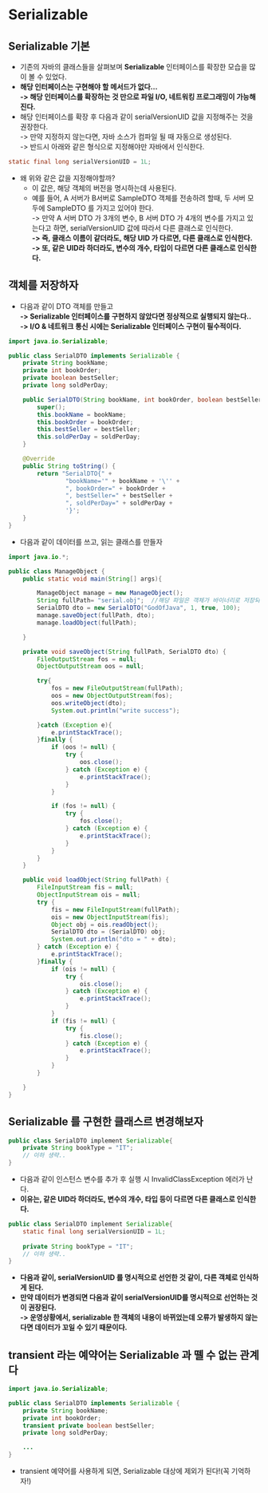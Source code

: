 # Serializable

## Serializable 기본

* 기존의 자바의 클래스들을 살펴보며 **Serializable** 인터페이스를 확장한 모습을 많이 볼 수 있었다.&#x20;
* **해당 인터페이스는 구현해야 할 메서드가 없다...**\
  **-> 해당 인터페이스를 확장하는 것 만으로 파일 I/O, 네트워킹 프로그래밍이 가능해진다.**&#x20;
* 해당 인터페이스를 확장 후 다음과 같이 serialVersionUID 값을 지정해주는 것을 권장한다. \
  \-> 만약 지정하지 않는다면, 자바 소스가 컴파일 될 때 자동으로 생성된다.\
  \-> 반드시 아래와 같은 형식으로 지정해야만 자바에서 인식한다.&#x20;

```java
static final long serialVersionUID = 1L;
```

* 왜 위와 같은 값을 지정해야할까?
  * 이 값은, 해당 객체의 버전을 명시하는데 사용된다.&#x20;
  * 예를 들어, A 서버가 B서버로 SampleDTO 객체를 전송하려 할때, 두 서버 모두에 SampleDTO 를 가지고 있어야 한다. \
    \-> 만약 A 서버 DTO 가 3개의 변수, B 서버 DTO 가 4개의 변수를 가지고 있는다고 하면, serialVersionUID 값에 따라서 다른 클래스로 인식한다.\
    **-> 즉, 클래스 이름이 같더라도, 해당 UID 가 다르면, 다른 클래스로 인식한다.** \
    **-> 또, 같은 UID라 하더라도, 변수의 개수, 타입이 다르면 다른 클래스로 인식한다.**  &#x20;

## 객체를 저장하자&#x20;

* 다음과 같이 DTO 객체를 만들고\
  **-> Serializable 인터페이스를 구현하지 않았다면 정상적으로 실행되지 않는다..**\
  **-> I/O & 네트워크 통신 시에는 Serializable 인터페이스 구현이 필수적이다.**&#x20;

```java
import java.io.Serializable;

public class SerialDTO implements Serializable {
    private String bookName;
    private int bookOrder;
    private boolean bestSeller;
    private long soldPerDay;

    public SerialDTO(String bookName, int bookOrder, boolean bestSeller, long soldPerDay) {
        super();
        this.bookName = bookName;
        this.bookOrder = bookOrder;
        this.bestSeller = bestSeller;
        this.soldPerDay = soldPerDay;
    }

    @Override
    public String toString() {
        return "SerialDTO{" +
                "bookName='" + bookName + '\'' +
                ", bookOrder=" + bookOrder +
                ", bestSeller=" + bestSeller +
                ", soldPerDay=" + soldPerDay +
                '}';
    }
}

```

* 다음과 같이 데이터를 쓰고, 읽는 클래스를 만들자&#x20;

```java
import java.io.*;

public class ManageObject {
    public static void main(String[] args){

        ManageObject manage = new ManageObject();
        String fullPath= "serial.obj";  //해당 파일은 객체가 바이너리로 저장되어 있어서 일반 텍스트 파일로 읽기가 힘들다.
        SerialDTO dto = new SerialDTO("GodOfJava", 1, true, 100);
        manage.saveObject(fullPath, dto);
        manage.loadObject(fullPath);

    }

    private void saveObject(String fullPath, SerialDTO dto) {
        FileOutputStream fos = null;
        ObjectOutputStream oos = null;

        try{
            fos = new FileOutputStream(fullPath);
            oos = new ObjectOutputStream(fos);
            oos.writeObject(dto);
            System.out.println("write success");

        }catch (Exception e){
            e.printStackTrace();
        }finally {
            if (oos != null) {
                try {
                    oos.close();
                } catch (Exception e) {
                    e.printStackTrace();
                }
            }

            if (fos != null) {
                try {
                    fos.close();
                } catch (Exception e) {
                    e.printStackTrace();
                }
            }
        }
    }

    public void loadObject(String fullPath) {
        FileInputStream fis = null;
        ObjectInputStream ois = null;
        try {
            fis = new FileInputStream(fullPath);
            ois = new ObjectInputStream(fis);
            Object obj = ois.readObject();
            SerialDTO dto = (SerialDTO) obj;
            System.out.println("dto = " + dto);
        } catch (Exception e) {
            e.printStackTrace();
        }finally {
            if (ois != null) {
                try {
                    ois.close();
                } catch (Exception e) {
                    e.printStackTrace();
                }
            }
            if (fis != null) {
                try {
                    fis.close();
                } catch (Exception e) {
                    e.printStackTrace();
                }
            }
        }

    }
}

```

## Serializable 를 구현한 클래스르 변경해보자

```java
public class SerialDTO implement Serializable{
    private String bookType = "IT";
    // 이하 생략..
}
```

* 다음과 같이 인스턴스 변수를 추가 후 실행 시 InvalidClassException 에러가 난다.&#x20;
* **이유는, 같은 UID라 하더라도, 변수의 개수, 타입 등이 다르면 다른 클래스로 인식한다.**  &#x20;

```java
public class SerialDTO implement Serializable{
    static final long serialVersionUID = 1L;
    
    private String bookType = "IT";
    // 이하 생략..
}
```

* **다음과 같이, serialVersionUID 를 명시적으로 선언한 것 같이, 다른 객체로 인식하게 된다.**
* **만약 데이터가 변경되면 다음과 같이 serialVersionUID를 명시적으로 선언하는 것이 권장된다.**\
  **-> 운영상황에서, serializable 한 객체의 내용이 바뀌었는데 오류가 발생하지 않는다면 데이터가 꼬일 수 있기 때문이다.**&#x20;

## transient 라는 예약어는 Serializable 과 뗄 수 없는 관계다

```java
import java.io.Serializable;

public class SerialDTO implements Serializable {
    private String bookName;
    private int bookOrder;
    transient private boolean bestSeller;
    private long soldPerDay;

    ...
}

```

* transient 예약어를 사용하게 되면, Serializable 대상에 제외가 된다!(꼭 기억하자!)
